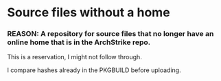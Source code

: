 # Source files without a home
### REASON: A repository for source files that no longer have an online home that is in the ArchStrike repo.

This is a reservation, I might not follow through.

I compare hashes already in the PKGBUILD before uploading.
